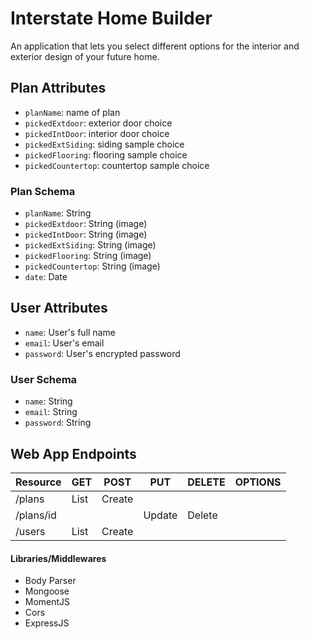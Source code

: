 # Interstate Home Builder 
An application that lets you select different options for the interior and exterior design of your future home.


## Plan Attributes
- `planName`: name of plan
- `pickedExtdoor`: exterior door choice
- `pickedIntDoor`: interior door choice
- `pickedExtSiding`: siding sample choice
- `pickedFlooring`: flooring sample choice
- `pickedCountertop`: countertop sample choice


### Plan Schema
- `planName`: String
- `pickedExtdoor`: String (image)
- `pickedIntDoor`: String (image)
- `pickedExtSiding`: String (image)
- `pickedFlooring`: String (image)
- `pickedCountertop`: String (image)
- `date`: Date


## User Attributes
- `name`: User's full name
- `email`: User's email
- `password`: User's encrypted password


### User Schema
- `name`: String
- `email`: String
- `password`: String



## Web App Endpoints
Resource | GET | POST | PUT | DELETE | OPTIONS
------------ | ------------- | ------------- | ------------- | ------------- | -------------
/plans | List | Create |  | | |
/plans/id | | | Update | Delete | |
/users | List | Create | | | |

#### Libraries/Middlewares
- Body Parser
- Mongoose
- MomentJS
- Cors
- ExpressJS



